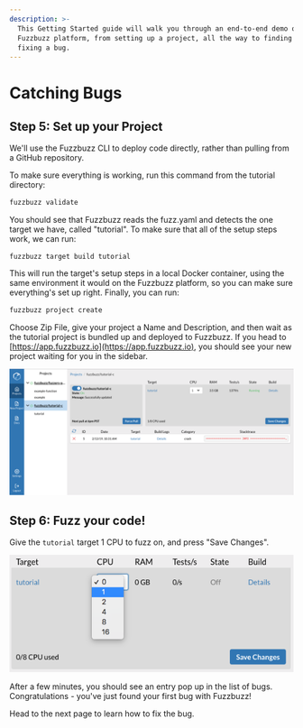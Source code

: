 ```yaml
---
description: >-
  This Getting Started guide will walk you through an end-to-end demo of the
  Fuzzbuzz platform, from setting up a project, all the way to finding and
  fixing a bug.
---
```


# Catching Bugs

## Step 5: Set up your Project

We'll use the Fuzzbuzz CLI to deploy code directly, rather than pulling from a GitHub repository.

To make sure everything is working, run this command from the tutorial directory:

```bash
fuzzbuzz validate
```

You should see that Fuzzbuzz reads the fuzz.yaml and detects the one target we have, called "tutorial". To make sure that all of the setup steps work, we can run:

```text
fuzzbuzz target build tutorial
```

This will run the target's setup steps in a local Docker container, using the same environment it would on the Fuzzbuzz platform, so you can make sure everything's set up right. Finally, you can run:

```bash
fuzzbuzz project create
```

Choose Zip File, give your project a Name and Description, and then wait as the tutorial project is bundled up and deployed to Fuzzbuzz. If you head to [https://app.fuzzbuzz.io](https://app.fuzzbuzz.io), you should see your new project waiting for you in the sidebar.

![After creating your project, your dashboard should look something like this.](../../.gitbook/assets/screen-shot-2019-02-13-at-5.21.46-pm.png)

## Step 6: Fuzz your code!

Give the `tutorial` target 1 CPU to fuzz on, and press "Save Changes".

![](../../.gitbook/assets/screen-shot-2019-02-13-at-5.17.14-pm.png)

After a few minutes, you should see an entry pop up in the list of bugs. Congratulations - you've just found your first bug with Fuzzbuzz!

Head to the next page to learn how to fix the bug.


